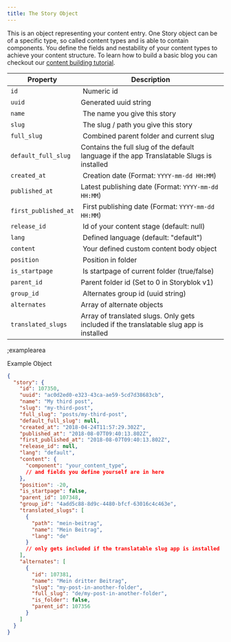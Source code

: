```yaml
---
title: The Story Object
---
```


This is an object representing your content entry. One Story object can be of a specific type, so called content types and is able to contain components. You define the fields and nestability of your content types to achieve your content structure. To learn how to build a basic blog you can checkout our [content building tutorial](https://www.storyblok.com/tp/how-to-create-a-blog-content-structure).

| Property            | Description          |
|---------------------|----------------------|
| `id`                  | Numeric id | 
| `uuid`                | Generated uuid string | 
| `name`                | The name you give this story | 
| `slug`                | The slug / path you give this story |
| `full_slug`           | Combined parent folder and current slug | 
| `default_full_slug`   | Contains the full slug of the default language if the app Translatable Slugs is installed | 
| `created_at`          | Creation date (Format: `YYYY-mm-dd HH:MM`) | 
| `published_at`        | Latest publishing date (Format: `YYYY-mm-dd HH:MM`) | 
| `first_published_at`  | First publishing date (Format: `YYYY-mm-dd HH:MM`) | 
| `release_id`          | Id of your content stage (default: null) | 
| `lang`                | Defined language (default: "default") | 
| `content`             | Your defined custom content body object | 
| `position`            | Position in folder | 
| `is_startpage`        | Is startpage of current folder (true/false) | 
| `parent_id`           | Parent folder id (Set to 0 in Storyblok v1) | 
| `group_id`            | Alternates group id (uuid string) | 
| `alternates`          | Array of alternate objects | 
| `translated_slugs`    | Array of translated slugs. Only gets included if the translatable slug app is installed | 

;examplearea

Example Object 

```json
{
  "story": {
    "id": 107350,
    "uuid": "ac0d2ed0-e323-43ca-ae59-5cd7d38683cb",
    "name": "My third post",
    "slug": "my-third-post",
    "full_slug": "posts/my-third-post",
    "default_full_slug": null,
    "created_at": "2018-04-24T11:57:29.302Z",
    "published_at": "2018-08-07T09:40:13.802Z",
    "first_published_at": "2018-08-07T09:40:13.802Z",
    "release_id": null,
    "lang": "default",
    "content": {
      "component": "your_content_type",
      // and fields you define yourself are in here
    },
    "position": -20,
    "is_startpage": false,
    "parent_id": 107348,
    "group_id": "4add5c88-8d9c-4480-bfcf-63016c4c463e",
    "translated_slugs": [
      {
        "path": "mein-beitrag",
        "name": "Mein Beitrag",
        "lang": "de"
      }
      // only gets included if the translatable slug app is installed
    ],
    "alternates": [
      {
        "id": 107381,
        "name": "Mein dritter Beitrag",
        "slug": "my-post-in-another-folder",
        "full_slug": "de/my-post-in-another-folder",
        "is_folder": false,
        "parent_id": 107356
      }
    ]
  }
}
```
